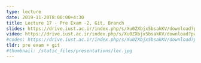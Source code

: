 ```yaml
---
type: lecture
date: 2019-11-20T8:00:00+4:30
title: Lecture 17 - Pre Exam -2, Git, Branch
slides: https://drive.iust.ac.ir/index.php/s/Xu0ZXbjx5bsakKV/download?path=%2FSlides&files=S17.pdf
video: https://drive.iust.ac.ir/index.php/s/Xu0ZXbjx5bsakKV/download?path=%2FVideos&files=S17.mp4
#codes: https://drive.iust.ac.ir/index.php/s/Xu0ZXbjx5bsakKV/download?path=%2FCode&files=S16.zip
tldr: pre exam + git
#thumbnail: /static_files/presentations/lec.jpg
---
```

